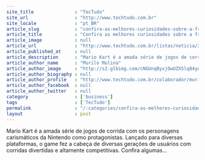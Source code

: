 ```yaml
---
site_title               : "TecTudo"
site_url                 : "http://www.techtudo.com.br"
site_locale              : "pt_BR"
article_slug             : "confira-as-melhores-curiosidades-sobre-a-franquia-mario-kart"
article_title            : "Confira as melhores curiosidades sobre a franquia Mario Kart"
article_image            : null
article_url              : "http://www.techtudo.com.br/listas/noticia/2015/08/confira-melhores-curiosidades-sobre-franquia-mario-kart.html"
article_published_at     : null
article_description      : "Mario Kart é a amada série de jogos de corrida com os personagens carismáticos da Nintendo como protagonistas. Lançado para diversas plataformas, o game fez a cabeça de diversas gerações de usuários com corridas divertidas e altamente competitivas. Confira algumas..."
article_author_name      : "Murilo Molina"
article_author_image     : "http://s2.glbimg.com/cNGUnqByxjOwUZXSlq84yAABN00=/30x30/s2.glbimg.com/4sWfw75VFAbf0lfT7PWA7TSCN1w=/140x140/s.glbimg.com/po/tt2/f/original/2013/11/12/murilo.jpg"
article_author_biography : null
article_author_profile   : "http://www.techtudo.com.br/colaborador/murilo-molina.html"
article_author_facebook  : null
article_author_twitter   : null
category                 : ['business']
tags                     : ['TecTudo']
permalink                : "/:categories/confira-as-melhores-curiosidades-sobre-a-franquia-mario-kart/"
layout                   : post
---
```


Mario Kart é a amada série de jogos de corrida com os personagens carismáticos da Nintendo como protagonistas. Lançado para diversas plataformas, o game fez a cabeça de diversas gerações de usuários com corridas divertidas e altamente competitivas. Confira algumas...
